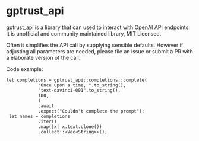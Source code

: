 # gptrust_api

gptrust_api is a library that can used to interact with OpenAI API endpoints. It is unofficial and community maintained library, MIT Licensed.

Often it simplifies the API call by supplying sensible defaults. However if adjusting all parameters are needed, 
please file an issue or submit a PR with a elaborate version of the call.

Code example:

    let completions = gptrust_api::completions::complete(
                "Once upon a time, ".to_string(),
                "text-davinci-001".to_string(),
                100,
                )
                .await
                .expect("Couldn't complete the prompt");
     let names = completions
                .iter()
                .map(|x| x.text.clone())
                .collect::<Vec<String>>();

